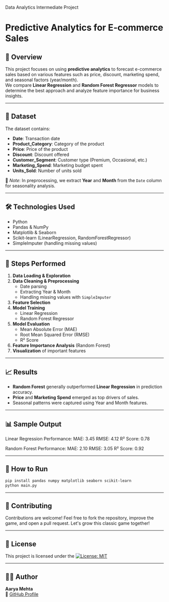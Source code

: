 Data Analytics Intermediate Project
# Predictive Analytics for E-commerce Sales

## 📌 Overview
This project focuses on using **predictive analytics** to forecast e-commerce sales based on various features such as price, discount, marketing spend, and seasonal factors (year/month).  
We compare **Linear Regression** and **Random Forest Regressor** models to determine the best approach and analyze feature importance for business insights.

---

## 📂 Dataset
The dataset contains:
- **Date**: Transaction date
- **Product_Category**: Category of the product
- **Price**: Price of the product
- **Discount**: Discount offered
- **Customer_Segment**: Customer type (Premium, Occasional, etc.)
- **Marketing_Spend**: Marketing budget spent
- **Units_Sold**: Number of units sold

📌 *Note*: In preprocessing, we extract **Year** and **Month** from the `Date` column for seasonality analysis.

---

## 🛠️ Technologies Used
- Python
- Pandas & NumPy
- Matplotlib & Seaborn
- Scikit-learn (LinearRegression, RandomForestRegressor)
- SimpleImputer (handling missing values)

---

## 🚀 Steps Performed
1. **Data Loading & Exploration**
2. **Data Cleaning & Preprocessing**
   - Date parsing
   - Extracting Year & Month
   - Handling missing values with `SimpleImputer`
3. **Feature Selection**
4. **Model Training**
   - Linear Regression
   - Random Forest Regressor
5. **Model Evaluation**
   - Mean Absolute Error (MAE)
   - Root Mean Squared Error (RMSE)
   - R² Score
6. **Feature Importance Analysis** (Random Forest)
7. **Visualization** of important features

---

## 📈 Results
- **Random Forest** generally outperformed **Linear Regression** in prediction accuracy.
- **Price** and **Marketing Spend** emerged as top drivers of sales.
- Seasonal patterns were captured using Year and Month features.

---

## 📊 Sample Output
Linear Regression Performance:
MAE: 3.45
RMSE: 4.12
R² Score: 0.78

Random Forest Performance:
MAE: 2.10
RMSE: 3.05
R² Score: 0.92

---

## 📌 How to Run
```bash
pip install pandas numpy matplotlib seaborn scikit-learn
python main.py
```
---

## 🤝 Contributing
Contributions are welcome!
Feel free to fork the repository, improve the game, and open a pull request. Let's grow this classic game together!

---

## 📄 License
This project is licensed under the [![License: MIT](https://img.shields.io/badge/License-MIT-blue.svg)](./LICENSE)

---

## 👩‍💻 Author
**Aarya Mehta**  
🔗 [GitHub Profile](https://github.com/AaryaMehta2506)



